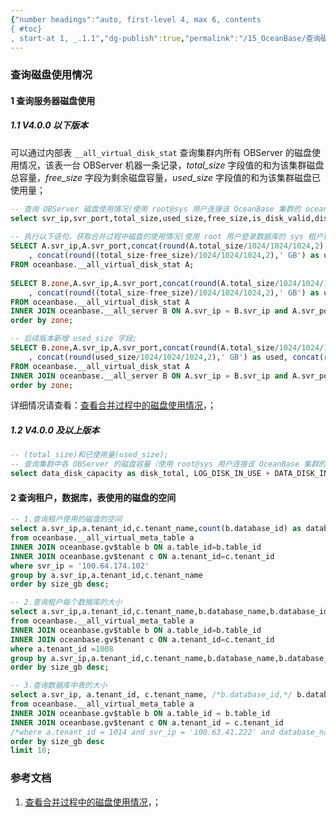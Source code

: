 ```yaml
---
{"number headings":"auto, first-level 4, max 6, contents
{ #toc}
, start-at 1, _.1.1","dg-publish":true,"permalink":"/15_OceanBase/查询磁盘使用情况/","dgPassFrontmatter":true}
---
```



### 查询磁盘使用情况

#### 1 查询服务器磁盘使用  
##### 1.1 V4.0.0 以下版本  
  
可以通过内部表 `__all_virtual_disk_stat` 查询集群内所有 OBServer 的磁盘使用情况，该表一台 OBServer 机器一条记录，*total_size* 字段值的和为该集群磁盘总容量，*free_size* 字段为剩余磁盘容量，*used_size* 字段值的和为该集群磁盘已使用量；  

```sql  
-- 查询 OBServer 磁盘使用情况(使用 root@sys 用户连接该 OceanBase 集群的 oceanbase 数据库)  
select svr_ip,svr_port,total_size,used_size,free_size,is_disk_valid,disk_error_begin_ts FROM oceanbase.__all_virtual_disk_stat;  
  
-- 执行以下语句，获取合并过程中磁盘的使用情况(使用 root 用户登录数据库的 sys 租户)
SELECT A.svr_ip,A.svr_port,concat(round(A.total_size/1024/1024/1024,2),' GB') AS total,concat(round(A.free_size/1024/1024/1024,2),' GB') AS free  
	, concat(round((total_size-free_size)/1024/1024/1024,2),' GB') as used, concat(round(((A.total_size-A.free_size)/A.total_size),2)*100,' %') as used_percent  
FROM oceanbase.__all_virtual_disk_stat A;  
  
SELECT B.zone,A.svr_ip,A.svr_port,concat(round(A.total_size/1024/1024/1024,2),' GB') AS total, concat(round(A.free_size/1024/1024/1024,2),' GB') AS free  
	, concat(round((total_size-free_size)/1024/1024/1024,2),' GB') as used, concat(round(((A.total_size-A.free_size)/A.total_size),2)*100,' %') as used_percent  
FROM oceanbase.__all_virtual_disk_stat A  
INNER JOIN oceanbase.__all_server B ON A.svr_ip = B.svr_ip and A.svr_port = B.svr_port  
order by zone;  

-- 后续版本新增 used_size 字段;  
SELECT B.zone,A.svr_ip,A.svr_port,concat(round(A.total_size/1024/1024/1024,2),' GB') AS total, concat(round(A.free_size/1024/1024/1024,2),' GB') AS free  
	, concat(round(used_size/1024/1024/1024,2),' GB') as used, concat(round((A.used_size/A.total_size),2)*100,' %') as used_percent  
FROM oceanbase.__all_virtual_disk_stat A  
INNER JOIN oceanbase.__all_server B ON A.svr_ip = B.svr_ip and A.svr_port = B.svr_port  
order by zone;  
```  

详细情况请查看：[查看合并过程中的磁盘使用情况](https://www.oceanbase.com/docs/enterprise-oceanbase-database-cn-10000000000357885)，；  
  
##### 1.2 V4.0.0 及以上版本  
```sql  
-- (total_size)和已使用量(used_size);  
-- 查询集群中各 OBServer 的磁盘容量（使用 root@sys 用户连接该 OceanBase 集群的 oceanbase 数据库）
select data_disk_capacity as disk_total, LOG_DISK_IN_USE + DATA_DISK_IN_USE as used_size, svr_ip  from GV$OB_SERVERS;  
```  


#### 2 查询租户，数据库，表使用的磁盘的空间  
```sql  
-- 1.查询租户使用的磁盘的空间  
select a.svr_ip,a.tenant_id,c.tenant_name,count(b.database_id) as database_num,round(sum(a.data_size)/1024/1024/1024,2) as 'size_gb'  
from oceanbase.__all_virtual_meta_table a  
INNER JOIN oceanbase.gv$table b ON a.table_id=b.table_id  
INNER JOIN oceanbase.gv$tenant c ON a.tenant_id=c.tenant_id  
where svr_ip = '100.64.174.102'  
group by a.svr_ip,a.tenant_id,c.tenant_name  
order by size_gb desc;  

-- 2.查询租户每个数据库的大小  
select a.svr_ip,a.tenant_id,c.tenant_name,b.database_name,b.database_id ,count(*) as table_num,round(sum(a.data_size)/1024/1024/1024,2) as 'size_gb'  
from oceanbase.__all_virtual_meta_table a  
INNER JOIN oceanbase.gv$table b ON a.table_id=b.table_id  
INNER JOIN oceanbase.gv$tenant c ON a.tenant_id=c.tenant_id  
where a.tenant_id =1008  
group by a.svr_ip,a.tenant_id,c.tenant_name,b.database_name,b.database_id  
order by size_gb desc;  

-- 3.查询数据库中表的大小  
select a.svr_ip, a.tenant_id, c.tenant_name, /*b.database_id,*/ b.database_name, /*b.table_id,*/ b.table_name, a.row_count, round(a.data_size/1024/1024/1024,2) as 'size_gb'  
from oceanbase.__all_virtual_meta_table a  
INNER JOIN oceanbase.gv$table b ON a.table_id = b.table_id  
INNER JOIN oceanbase.gv$tenant c ON a.tenant_id = c.tenant_id  
/*where a.tenant_id = 1014 and svr_ip = '100.63.41.222' and database_name = 'YWST' and b.table_name = 't_ywgy_dzjz_log'*/  
order by size_gb desc  
limit 10;  
```




### 参考文档
1. [查看合并过程中的磁盘使用情况](https://www.oceanbase.com/docs/enterprise-oceanbase-database-cn-10000000000357885)，；  



